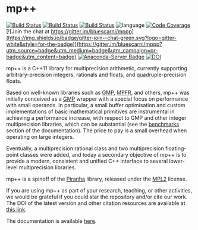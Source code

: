 # mp++
[![Build Status](https://img.shields.io/circleci/project/github/bluescarni/mppp/master.svg?style=for-the-badge)](https://circleci.com/gh/bluescarni/mppp)
[![Build Status](https://img.shields.io/travis/bluescarni/mppp/master.svg?logo=travis&style=for-the-badge)](https://travis-ci.org/bluescarni/mppp)
[![Build Status](https://img.shields.io/appveyor/ci/bluescarni/mppp/master.svg?logo=appveyor&style=for-the-badge)](https://ci.appveyor.com/project/bluescarni/mppp)
![language](https://img.shields.io/badge/language-C%2B%2B11-red.svg?style=for-the-badge)
[![Code Coverage](https://img.shields.io/codecov/c/github/bluescarni/mppp.svg?style=for-the-badge)](https://codecov.io/github/bluescarni/mppp?branch=master)
[![Join the chat at https://gitter.im/bluescarni/mppp](https://img.shields.io/badge/gitter-join--chat-green.svg?logo=gitter-white&style=for-the-badge)](https://gitter.im/bluescarni/mppp?utm_source=badge&utm_medium=badge&utm_campaign=pr-badge&utm_content=badge)
[![Anaconda-Server Badge](https://img.shields.io/conda/vn/conda-forge/mppp.svg?style=for-the-badge)](https://anaconda.org/conda-forge/mppp)
[![DOI](https://zenodo.org/badge/66504757.svg)](https://doi.org/10.5281/zenodo.1043579)

mp++ is a C++11 library for multiprecision arithmetic, currently supporting arbitrary-precision integers,
rationals and floats, and quadruple-precision floats.

Based on well-known libraries such as [GMP](https://gmplib.org/), [MPFR](https://www.mpfr.org), and others,
mp++ was initially conceived as a [GMP](https://gmplib.org/) wrapper with a special focus on performance with
small operands. In particular, a small buffer optimisation and custom implementations of basic mathematical primitives are
instrumental in achieving a performance increase, with respect to GMP and other integer multiprecision libraries, which can be
substantial (see the [benchmarks](https://bluescarni.github.io/mppp/benchmarks.html) section of the documentation).
The price to pay is a small overhead when operating on large integers.

Eventually, a multiprecision rational class and two multiprecision floating-point classes were added, and today a secondary objective
of mp++ is to provide a modern, consistent and unified C++ interface to several lower-level multiprecision libraries.

mp++ is a spinoff of the [Piranha](https://github.com/bluescarni/piranha) library, released under the
[MPL2](https://www.mozilla.org/en-US/MPL/2.0/FAQ/) license.

If you are using mp++ as part of your research, teaching, or other activities, we would be grateful if you could star
the repository and/or cite our work. The DOI of the latest version and other citation resources are available
at [this link](https://doi.org/10.5281/zenodo.1043579).

The documentation is available [here](https://bluescarni.github.io/mppp/).

